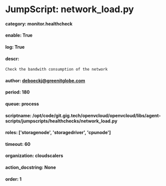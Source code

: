 
# JumpScript: network_load.py
        
#### category: monitor.healthcheck
#### enable: True
#### log: True
#### descr: 
```
Check the bandwith consumption of the network

```
#### author: deboeckj@greenitglobe.com
#### period: 180
#### queue: process
#### scriptname: /opt/code/git.gig.tech/openvcloud/openvcloud/libs/agent-scripts/jumpscripts/healthchecks/network_load.py
#### roles: ['storagenode', 'storagedriver', 'cpunode']
#### timeout: 60
#### organization: cloudscalers
#### action_docstring: None
#### order: 1
